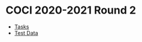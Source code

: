 # COCI 2020-2021 Round 2

* [Tasks](https://hsin.hr/coci/archive/2020_2021/contest2_tasks.pdf)
* [Test Data](https://hsin.hr/coci/archive/2020_2021/contest2_testdata.zip)
